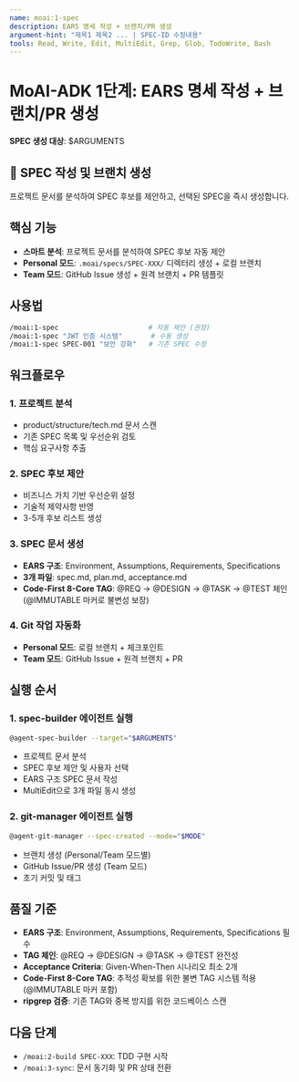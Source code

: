 ```yaml
---
name: moai:1-spec
description: EARS 명세 작성 + 브랜치/PR 생성
argument-hint: "제목1 제목2 ... | SPEC-ID 수정내용"
tools: Read, Write, Edit, MultiEdit, Grep, Glob, TodoWrite, Bash
---
```


# MoAI-ADK 1단계: EARS 명세 작성 + 브랜치/PR 생성

**SPEC 생성 대상**: $ARGUMENTS

## 🚀 SPEC 작성 및 브랜치 생성

프로젝트 문서를 분석하여 SPEC 후보를 제안하고, 선택된 SPEC을 즉시 생성합니다.

## 핵심 기능

- **스마트 분석**: 프로젝트 문서를 분석하여 SPEC 후보 자동 제안
- **Personal 모드**: `.moai/specs/SPEC-XXX/` 디렉터리 생성 + 로컬 브랜치
- **Team 모드**: GitHub Issue 생성 + 원격 브랜치 + PR 템플릿

## 사용법

```bash
/moai:1-spec                      # 자동 제안 (권장)
/moai:1-spec "JWT 인증 시스템"       # 수동 생성
/moai:1-spec SPEC-001 "보안 강화"   # 기존 SPEC 수정
```

## 워크플로우

### 1. 프로젝트 분석
- product/structure/tech.md 문서 스캔
- 기존 SPEC 목록 및 우선순위 검토
- 핵심 요구사항 추출

### 2. SPEC 후보 제안
- 비즈니스 가치 기반 우선순위 설정
- 기술적 제약사항 반영
- 3-5개 후보 리스트 생성

### 3. SPEC 문서 생성
- **EARS 구조**: Environment, Assumptions, Requirements, Specifications
- **3개 파일**: spec.md, plan.md, acceptance.md
- **Code-First 8-Core TAG**: @REQ → @DESIGN → @TASK → @TEST 체인 (@IMMUTABLE 마커로 불변성 보장)

### 4. Git 작업 자동화
- **Personal 모드**: 로컬 브랜치 + 체크포인트
- **Team 모드**: GitHub Issue + 원격 브랜치 + PR

## 실행 순서

### 1. spec-builder 에이전트 실행
```bash
@agent-spec-builder --target="$ARGUMENTS"
```
- 프로젝트 문서 분석
- SPEC 후보 제안 및 사용자 선택
- EARS 구조 SPEC 문서 작성
- MultiEdit으로 3개 파일 동시 생성

### 2. git-manager 에이전트 실행
```bash
@agent-git-manager --spec-created --mode="$MODE"
```
- 브랜치 생성 (Personal/Team 모드별)
- GitHub Issue/PR 생성 (Team 모드)
- 초기 커밋 및 태그

## 품질 기준

- **EARS 구조**: Environment, Assumptions, Requirements, Specifications 필수
- **TAG 체인**: @REQ → @DESIGN → @TASK → @TEST 완전성
- **Acceptance Criteria**: Given-When-Then 시나리오 최소 2개
- **Code-First 8-Core TAG**: 추적성 확보를 위한 불변 TAG 시스템 적용 (@IMMUTABLE 마커 포함)
- **ripgrep 검증**: 기존 TAG와 중복 방지를 위한 코드베이스 스캔

## 다음 단계

- `/moai:2-build SPEC-XXX`: TDD 구현 시작
- `/moai:3-sync`: 문서 동기화 및 PR 상태 전환

